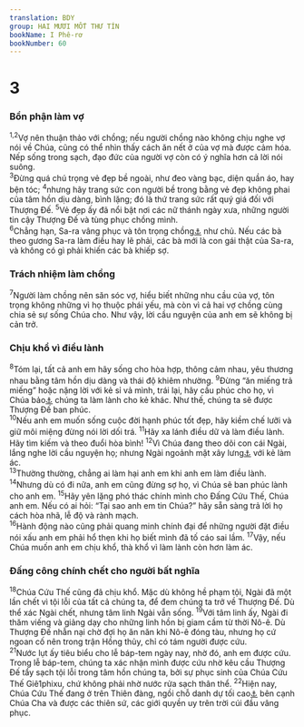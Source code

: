 ```yaml
---
translation: BDY
group: HAI MƯƠI MỐT THƯ TÍN
bookName: I Phê-rơ 
bookNumber: 60
---
```


<div class="title"><h1>3</h1><h3>Bổn phận làm vợ</h3></div>
<span class="verse 1phi_3_1 1phi_3_2"><sup>1,2</sup>Vợ nên thuận thảo với chồng; nếu người chồng nào không chịu nghe vợ nói về Chúa, cũng có thể nhìn thấy cách ăn nết ở của vợ mà được cảm hóa. Nếp sống trong sạch, đạo đức của người vợ còn có ý nghĩa hơn cả lời nói suông.<br/></span>
<span class="verse 1phi_3_3"><sup>3</sup>Đừng quá chú trọng vẻ đẹp bề ngoài, như đeo vàng bạc, diện quần áo, hay bện tóc; </span>
<span class="verse 1phi_3_4"><sup>4</sup>nhưng hãy trang sức con người bề trong bằng vẻ đẹp không phai của tâm hồn dịu dàng, bình lặng; đó là thứ trang sức rất quý giá đối với Thượng Đế. </span>
<span class="verse 1phi_3_5"><sup>5</sup>Vẻ đẹp ấy đã nổi bật nơi các nữ thánh ngày xưa, những người tin cậy Thượng Đế và tùng phục chồng mình.<br/></span>
<span class="verse 1phi_3_6"><sup>6</sup>Chẳng hạn, Sa-ra vâng phục và tôn trọng chồng<a href="#" data-toggle="tooltip" data-placement="bottom" title="Nt Áp-ra-ham">⚓</a> như chủ. Nếu các bà theo gương Sa-ra làm điều hay lẽ phải, các bà mới là con gái thật của Sa-ra, và không có gì phải khiến các bà khiếp sợ.</span>
<div class="title"><h3>Trách nhiệm làm chồng</h3></div>
<span class="verse 1phi_3_7"><sup>7</sup>Người làm chồng nên săn sóc vợ, hiểu biết những nhu cầu của vợ, tôn trọng không những vì họ thuộc phái yếu, mà còn vì cả hai vợ chồng cùng chia sẻ sự sống Chúa cho. Như vậy, lời cầu nguyện của anh em sẽ không bị cản trở.</span>
<div class="title"><h3>Chịu khổ vì điều lành</h3></div>
<span class="verse 1phi_3_8"><sup>8</sup>Tóm lại, tất cả anh em hãy sống cho hòa hợp, thông cảm nhau, yêu thương nhau bằng tâm hồn dịu dàng và thái độ khiêm nhường. </span>
<span class="verse 1phi_3_9"><sup>9</sup>Đừng “ăn miếng trả miếng” hoặc nặng lời với kẻ sỉ vả mình, trái lại, hãy cầu phúc cho họ, vì Chúa bảo<a href="#" data-toggle="tooltip" data-placement="bottom" title="Nt kêu gọi">⚓</a> chúng ta làm lành cho kẻ khác. Như thế, chúng ta sẽ được Thượng Đế ban phúc.<br/></span>
<span class="verse 1phi_3_10"><sup>10</sup>Nếu anh em muốn sống cuộc đời hạnh phúc tốt đẹp, hãy kiềm chế lưỡi và giữ môi miệng đừng nói lời dối trá. </span>
<span class="verse 1phi_3_11"><sup>11</sup>Hãy xa lánh điều dữ và làm điều lành. Hãy tìm kiếm và theo đuổi hòa bình! </span>
<span class="verse 1phi_3_12"><sup>12</sup>Vì Chúa đang theo dõi con cái Ngài, lắng nghe lời cầu nguyện họ; nhưng Ngài ngoảnh mặt xây lưng<a href="#" data-toggle="tooltip" data-placement="bottom" title="Ctd chống nghịch">⚓</a> với kẻ làm ác.<br/></span>
<span class="verse 1phi_3_13"><sup>13</sup>Thường thường, chẳng ai làm hại anh em khi anh em làm điều lành. </span>
<span class="verse 1phi_3_14"><sup>14</sup>Nhưng dù có đi nữa, anh em cũng đừng sợ họ, vì Chúa sẽ ban phúc lành cho anh em. </span>
<span class="verse 1phi_3_15"><sup>15</sup>Hãy yên lặng phó thác chính mình cho Đấng Cứu Thế, Chúa anh em. Nếu có ai hỏi: “Tại sao anh em tin Chúa?” hãy sẵn sàng trả lời họ cách hòa nhã, lễ độ và rành mạch.<br/></span>
<span class="verse 1phi_3_16"><sup>16</sup>Hành động nào cũng phải quang minh chính đại để những người đặt điều nói xấu anh em phải hổ thẹn khi họ biết mình đã tố cáo sai lầm. </span>
<span class="verse 1phi_3_17"><sup>17</sup>Vậy, nếu Chúa muốn anh em chịu khổ, thà khổ vì làm lành còn hơn làm ác.</span>
<div class="title"><h3>Đấng công chính chết cho người bất nghĩa</h3></div>
<span class="verse 1phi_3_18"><sup>18</sup>Chúa Cứu Thế cũng đã chịu khổ. Mặc dù không hề phạm tội, Ngài đã một lần chết vì tội lỗi của tất cả chúng ta, để đem chúng ta trở về Thượng Đế. Dù thể xác Ngài chết, nhưng tâm linh Ngài vẫn sống. </span>
<span class="verse 1phi_3_19"><sup>19</sup>Với tâm linh ấy, Ngài đi thăm viếng và giảng dạy cho những linh hồn bị giam cầm từ thời Nô-ê. Dù Thượng Đế nhẫn nại chờ đợi họ ăn năn khi Nô-ê đóng tàu, nhưng họ cứ ngoan cố nên trong trận Hồng thủy, chỉ có tám người được cứu.<br/></span>
<span class="verse 1phi_3_21"><sup>21</sup>Nước lụt ấy tiêu biểu cho lễ báp-tem ngày nay, nhờ đó, anh em được cứu. Trong lễ báp-tem, chúng ta xác nhận mình được cứu nhờ kêu cầu Thượng Đế tẩy sạch tội lỗi trong tâm hồn chúng ta, bởi sự phục sinh của Chúa Cứu Thế Giê1phixu, chứ không phải nhờ nước rửa sạch thân thể. </span>
<span class="verse 1phi_3_22"><sup>22</sup>Hiện nay, Chúa Cứu Thế đang ở trên Thiên đàng, ngồi chỗ danh dự tối cao<a href="#" data-toggle="tooltip" data-placement="bottom" title="Nt tay phải của Thượng Đế">⚓</a> bên cạnh Chúa Cha và được các thiên sứ, các giới quyền uy trên trời cúi đầu vâng phục.</span>
